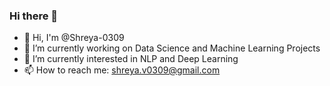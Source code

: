 ### Hi there 👋
- 👋 Hi, I'm @Shreya-0309
- 🔭 I’m currently working on Data Science and Machine Learning Projects
- 🌱 I’m currently interested in NLP and Deep Learning
- 📫 How to reach me: shreya.v0309@gmail.com


